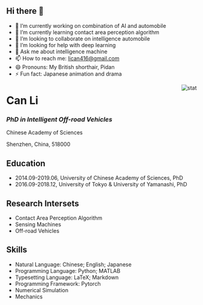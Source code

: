 ## Hi there 👋

- 🔭 I’m currently working on combination of AI and automobile
- 🌱 I’m currently learning contact area perception algorithm
- 👯 I’m looking to collaborate on intelligence automobile
- 🤔 I’m looking for help with deep learning
- 💬 Ask me about intelligence machine
- 📫 How to reach me: lican416@gmail.com
- 😄 Pronouns: My British shorthair, Pidan
- ⚡ Fun fact: Japanese animation and drama

<img align="right" src="https://github-readme-stats.vercel.app/api?username=lican416&show_icons=true&theme=transparent&hide_title=true&hide_rank=true" alt="stat" />

# Can Li

### *PhD in Intelligent Off-road Vehicles*

Chinese Academy of Sciences

Shenzhen, China, 518000

## Education

- 2014.09-2019.06, University of Chinese Academy of Sciences, PhD
- 2016.09-2018.12, University of Tokyo & University of Yamanashi, PhD

## Research Intersets

- Contact Area Perception Algorithm
- Sensing Machines
- Off-road Vehicles

## Skills

- Natural Language: Chinese; English; Japanese
- Programming Language: Python; MATLAB
- Typesetting Language: LaTeX; Markdown
- Programming Framework: Pytorch
- Numerical Simulation
- Mechanics
